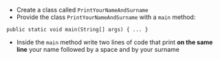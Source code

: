 - Create a class called `PrintYourNameAndSurname`
- Provide the class `PrintYourNameAndSurname` with a `main` method:

```
public static void main(String[] args) { ... }
```

- Inside the `main` method write two lines of code that print **on the same line** your name followed by a space and by your surname
